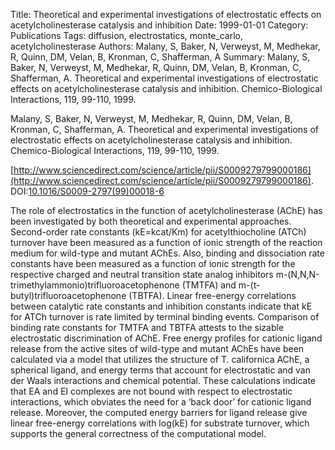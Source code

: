 Title: Theoretical and experimental investigations of electrostatic effects on acetylcholinesterase catalysis and inhibition
Date: 1999-01-01
Category: Publications
Tags: diffusion, electrostatics, monte_carlo, acetylcholinesterase
Authors: Malany, S, Baker, N, Verweyst, M, Medhekar, R, Quinn, DM, Velan, B, Kronman, C, Shafferman, A
Summary: Malany, S, Baker, N, Verweyst, M, Medhekar, R, Quinn, DM, Velan, B, Kronman, C, Shafferman, A. Theoretical and experimental investigations of electrostatic effects on acetylcholinesterase catalysis and inhibition. Chemico-Biological Interactions, 119, 99-110, 1999. 

Malany, S, Baker, N, Verweyst, M, Medhekar, R, Quinn, DM, Velan, B, Kronman, C, Shafferman, A. Theoretical and experimental investigations of electrostatic effects on acetylcholinesterase catalysis and inhibition. Chemico-Biological Interactions, 119, 99-110, 1999. 

[http://www.sciencedirect.com/science/article/pii/S0009279799000186](http://www.sciencedirect.com/science/article/pii/S0009279799000186). DOI:[10.1016/S0009-2797(99)00018-6](http://dx.doi.org/10.1016/S0009-2797(99)00018-6)

The role of electrostatics in the function of acetylcholinesterase (AChE) has been investigated by both theoretical and experimental approaches. Second-order rate constants (kE=kcat/Km) for acetylthiocholine (ATCh) turnover have been measured as a function of ionic strength of the reaction medium for wild-type and mutant AChEs. Also, binding and dissociation rate constants have been measured as a function of ionic strength for the respective charged and neutral transition state analog inhibitors m-(N,N,N-trimethylammonio)trifluoroacetophenone (TMTFA) and m-(t-butyl)trifluoroacetophenone (TBTFA). Linear free-energy correlations between catalytic rate constants and inhibition constants indicate that kE for ATCh turnover is rate limited by terminal binding events. Comparison of binding rate constants for TMTFA and TBTFA attests to the sizable electrostatic discrimination of AChE. Free energy profiles for cationic ligand release from the active sites of wild-type and mutant AChEs have been calculated via a model that utilizes the structure of T. californica AChE, a spherical ligand, and energy terms that account for electrostatic and van der Waals interactions and chemical potential. These calculations indicate that EA and EI complexes are not bound with respect to electrostatic interactions, which obviates the need for a ‘back door’ for cationic ligand release. Moreover, the computed energy barriers for ligand release give linear free-energy correlations with log(kE) for substrate turnover, which supports the general correctness of the computational model.

